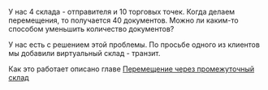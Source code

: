 У нас 4 склада - отправителя и 10 торговых точек. Когда делаем перемещения, то получается 40 документов. Можно ли каким-то способом уменьшить количество документов?

У нас есть с решением этой проблемы. По просьбе одного из клиентов мы добавили виртуальный склад - транзит.

Как это работает описано главе [Перемещение через промежуточный склад](../../Справка/Работа%20с%20филиалами/Перемещение%20через%20промежуточный%20склад.md)

